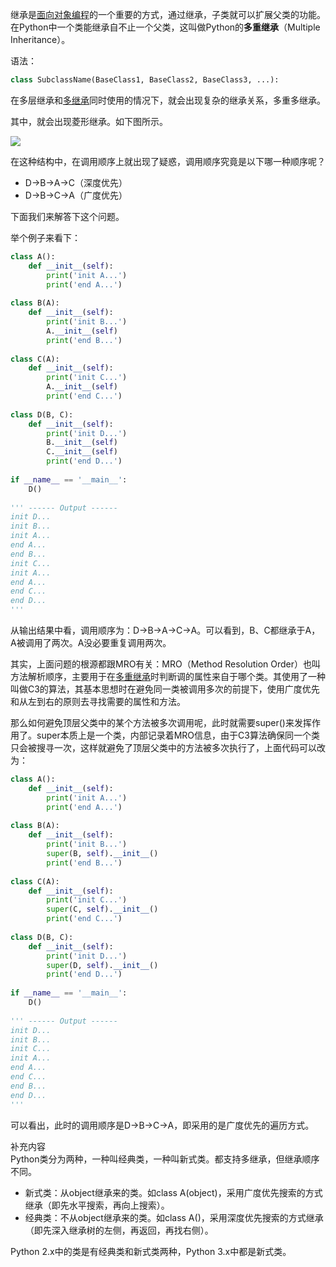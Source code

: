 
继承是[面向对象编程](https://so.csdn.net/so/search?q=%E9%9D%A2%E5%90%91%E5%AF%B9%E8%B1%A1%E7%BC%96%E7%A8%8B&spm=1001.2101.3001.7020)的一个重要的方式，通过继承，子类就可以扩展父类的功能。在Python中一个类能继承自不止一个父类，这叫做Python的**多重继承**（Multiple Inheritance）。

语法：

```python
class SubclassName(BaseClass1, BaseClass2, BaseClass3, ...):
```

在多层继承和[多继承](https://so.csdn.net/so/search?q=%E5%A4%9A%E7%BB%A7%E6%89%BF&spm=1001.2101.3001.7020)同时使用的情况下，就会出现复杂的继承关系，多重多继承。

其中，就会出现菱形继承。如下图所示。

![](https://imgconvert.csdnimg.cn/aHR0cDovL2FiYy5tcmxlZWNuLmNuL2Jsb2cvMjAyMDAyMTIvS2pTV0JVMmhkNTBlLnBuZw?x-oss-process=image/format,png)

在这种结构中，在调用顺序上就出现了疑惑，调用顺序究竟是以下哪一种顺序呢？

*   D->B->A->C（深度优先）
*   D->B->C->A（广度优先）

下面我们来解答下这个问题。

举个例子来看下：

```python
class A():
    def __init__(self):
        print('init A...')
        print('end A...')
 
class B(A):
    def __init__(self):
        print('init B...')
        A.__init__(self)
        print('end B...')
 
class C(A):
    def __init__(self):
        print('init C...')
        A.__init__(self)
        print('end C...')
 
class D(B, C):
    def __init__(self):
        print('init D...')
        B.__init__(self)
        C.__init__(self)
        print('end D...')
 
if __name__ == '__main__':
    D()
 
''' ------ Output ------
init D...
init B...
init A...
end A...
end B...
init C...
init A...
end A...
end C...
end D...
'''
```

从输出结果中看，调用顺序为：D->B->A->C->A。可以看到，B、C都继承于A，A被调用了两次。A没必要重复调用两次。

其实，上面问题的根源都跟MRO有关：MRO（Method Resolution Order）也叫方法解析顺序，主要用于在[多重继承](https://so.csdn.net/so/search?q=%E5%A4%9A%E9%87%8D%E7%BB%A7%E6%89%BF&spm=1001.2101.3001.7020)时判断调的属性来自于哪个类。其使用了一种叫做C3的算法，其基本思想时在避免同一类被调用多次的前提下，使用广度优先和从左到右的原则去寻找需要的属性和方法。

那么如何避免顶层父类中的某个方法被多次调用呢，此时就需要super()来发挥作用了。super本质上是一个类，内部记录着MRO信息，由于C3算法确保同一个类只会被搜寻一次，这样就避免了顶层父类中的方法被多次执行了，上面代码可以改为：

```python
class A():
    def __init__(self):
        print('init A...')
        print('end A...')
 
class B(A):
    def __init__(self):
        print('init B...')
        super(B, self).__init__()
        print('end B...')
 
class C(A):
    def __init__(self):
        print('init C...')
        super(C, self).__init__()
        print('end C...')
 
class D(B, C):
    def __init__(self):
        print('init D...')
        super(D, self).__init__()
        print('end D...')
 
if __name__ == '__main__':
    D()
 
''' ------ Output ------
init D...
init B...
init C...
init A...
end A...
end C...
end B...
end D...
'''
```

可以看出，此时的调用顺序是D->B->C->A，即采用的是广度优先的遍历方式。

补充内容  
Python类分为两种，一种叫经典类，一种叫新式类。都支持多继承，但继承顺序不同。

*   新式类：从object继承来的类。如class A(object)，采用广度优先搜索的方式继承（即先水平搜索，再向上搜索）。
*   经典类：不从object继承来的类。如class A()，采用深度优先搜索的方式继承（即先深入继承树的左侧，再返回，再找右侧）。

Python 2.x中的类是有经典类和新式类两种，Python 3.x中都是新式类。